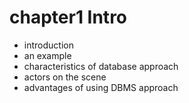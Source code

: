  <h1>chapter1 Intro</h1>
 <ul>
  <li>
   introduction
  </li>
  <li>
   an example
  </li>
  <li>
   characteristics of database approach
  </li>
  <li>
   actors on the scene
  </li>
  <li>
   advantages of using DBMS approach
  </li>
 </ul>
